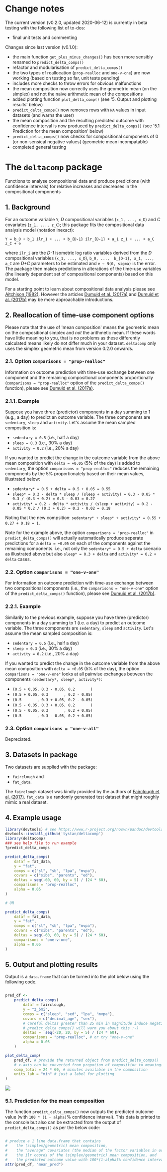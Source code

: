 
# Change notes

The current version (v0.2.0, updated 2020-06-12) is currently in beta testing with the following list of to-dos:

* final unit tests and commenting
    
Changes since last version (v0.1.0):

* the main function `get_plus_minus_changes()` has been more sensibly renamed to `predict_delta_comps()`
* refactor and modularisation of `predict_delta_comps()`
* the two types of reallocation (`prop-realloc` and `one-v-one`) are now working (based on testing so far, unit tests pending)
* includes more checks to throw errors for obvious malfunctions
* the mean composition now correctly uses the geometric mean (on the simplex) and not the naive arithmetic mean of the compositions
* added plotting function `plot_delta_comp()` (see '5. Output and plotting results' below)
* `predict_delta_comps()` now removes rows with `NA` values in input datasets (and warns the user)
* the mean composition and the resulting predicted outcome with confidence interval is now produced by `predict_delta_comps()` (see '5.1 Prediction for the mean composition' below)
* `predict_delta_comps()` now checks for compositional components of 0 [or non-sensical negative values] (geometric mean incompatable)
* completed general testing


# The `deltacomp` package

Functions to analyse compositional data and produce predictions (with confidence intervals) for relative increases and decreases in the compositional components

## 1. Background

For an outcome variable `Y`, *D* compositional variables (`x_1, ..., x_D`) and *C* covariates (`z_1, ..., z_C`); this package fits the compositional data analysis model (notation inexact):


`Y = b_0 + b_1 ilr_1 + ... + b_{D-1} ilr_{D-1} + a_1 z_1 + ... + a_C z_C + e`

where `ilr_i` are the *D-1* isometric log ratio variables derived from the *D* compositional variables (`x_1, ..., x_D`), `b_0, ...,  b_{D-1}, a_1, ..., a_C` are *D+C* parameters to be estimated and `e ~ N(0, sigma)` is the error. The package then makes predictions in alterations of the time-use variables (the linearly dependent set of compositional components) based on this model. 


For a starting point to learn about compositional data analysis please see [Aitchison (1982)](https://doi.org/10.1111/j.2517-6161.1982.tb01195.x). However the articles [Dumuid et al. (2017a)](https://doi.org/10.1177/0962280217710835) and [Dumuid et al. (2017b)](https://doi.org/10.1177%2F0962280217737805) may be more approachable introductions.


## 2. Reallocation of time-use component options

Please note that the use of 'mean composition' means the geometric mean on the compositional simplex and *not* the arithmetic mean. If these words have little meaning to you, that is no problems as these differently calculated means likely do not differ much in your dataset. `deltacomp` only uses the simplex geometric mean from version 0.2.0 onwards.

### 2.1. Option `comparisons = "prop-realloc"` 

Information on outcome prediction with time-use exchange between one component and the remaining compositional components proportionally (`comparisons = "prop-realloc"` option of the `predict_delta_comps()` function), please see [Dumuid et al. (2017a)](https://doi.org/10.1177/0962280217710835).

### 2.1.1. Example

Suppose you have three (predictor) components in a day summing to 1 (e.g., a day) to predict an outcome variable. The three components are `sedentary`, `sleep`  and `activity`. Let's assume the mean sampled composition is:

* `sedentary = 0.5` (i.e., half a day)
* `sleep = 0.3`  (i.e., 30% a day)
* `activity = 0.2` (i.e., 20% a day)

If you wanted to predict the change in the outcome variable from the above mean composition with `delta = +0.05` (5% of the day) is added to `sedentary`, the option `comparisons = "prop-realloc"` reduces the remaining components by the 5% proportionately based on their mean values, illustrated below:

* `sedentary* = 0.5 + delta = 0.5 + 0.05 = 0.55`
* `sleep* = 0.3 - delta * sleep / (sleep + activity) = 0.3 - 0.05 * 0.3 / (0.3 + 0.2) = 0.3 - 0.03 = 0.27`
* `activity* = 0.2 - delta * activity / (sleep + activity) = 0.2 - 0.05 * 0.2 / (0.3 + 0.2) = 0.2 - 0.02 = 0.18`

Noting that the new compsition: `sedentary* + sleep* + activity* = 0.55 + 0.27 + 0.18 = 1`.

Note for the example above, the option `comparisons = "prop-realloc"` in `predict_delta_comps()` will actually automatically produce seperate predictions for a `delta = +0.05` on each of the components against the remaining components. i.e., not only the `sedentary* = 0.5 + delta` scenario as illustrated above but also `sleep* = 0.3 + delta` and `activity* = 0.2 + delta` cases.

### 2.2. Option `comparisons = "one-v-one"` 

For information on outcome prediction with time-use exchange between two compositional components (i.e., the `comparisons = "one-v-one"` option of the `predict_delta_comps()` function), please see
[Dumuid et al. (2017b)](https://doi.org/10.1177%2F0962280217737805).

### 2.2.1. Example

Similarily to the previous example, suppose you have three (predictor) components in a day summing to 1 (i.e. a day) to predict an outcome variable. The three components are `sedentary`, `sleep`  and `activity`. Let's assume the mean sampled composition is:

* `sedentary = 0.5` (i.e., half a day)
* `sleep = 0.3`  (i.e., 30% a day)
* `activity = 0.2` (i.e., 20% a day)

If you wanted to predict the change in the outcome variable from the above mean composition with `delta = +0.05` (5% of the day), the option `comparisons = "one-v-one"` looks at all pairwise exchanges between the components `(sedentary*, sleep*, activity*)`:

* `(0.5 + 0.05, 0.3 - 0.05, 0.2       )`
* `(0.5 + 0.05, 0.3       , 0.2 - 0.05)`
* `(0.5       , 0.3 + 0.05, 0.2 - 0.05)`
* `(0.5 - 0.05, 0.3 + 0.05, 0.2       )`
* `(0.5 - 0.05, 0.3       , 0.2 + 0.05)`
* `(0.5       , 0.3 - 0.05, 0.2 + 0.05)`


### 2.3. Option `comparisons = "one-v-all"` 

Depreciated.


## 3. Datasets in package

Two datasets are supplied with the package:

* `fairclough` and 
* `fat_data`.

The `fairclough` dataset was kindly provided by the authors of [Fairclough et al. (2017)](https://doi.org/10.1186/s12966-017-0521-z). `fat_data` is a randomly generated test dataset that might roughly mimic a real dataset.

## 4. Example usage

```R
library(devtools) # see https://www.r-project.org/nosvn/pandoc/devtools.html
devtools::install_github('tystan/deltacomp')
library(deltacomp)
### see help file to run example
?predict_delta_comps

predict_delta_comps(
    dataf = fat_data,
    y = "fat",
    comps = c("sl", "sb", "lpa", "mvpa"),
    covars = c("sibs", "parents", "ed"),
    deltas = seq(-60, 60, by = 5) / (24 * 60),
    comparisons = "prop-realloc",
    alpha = 0.05
)

# OR

predict_delta_comps(
    dataf = fat_data,
    y = "fat",
    comps = c("sl", "sb", "lpa", "mvpa"),
    covars = c("sibs", "parents", "ed"),
    deltas = seq(-60, 60, by = 5) / (24 * 60),
    comparisons = "one-v-one",
    alpha = 0.05
)

```


## 5. Output and plotting results

Output is a `data.frame` that can be turned into the plot below using the following code.

```R

pred_df <- 
    predict_delta_comps(
        dataf = fairclough,
        y = "z_bmi",
        comps = c("sleep", "sed", "lpa", "mvpa"),
        covars = c("decimal_age", "sex"),
        # careful deltas greater than 25 min in magnitude induce negative compositions
        # predict_delta_comps() will warn you about this :-)
        deltas =  seq(-20, 20, by = 5) / (24 * 60), 
        comparisons = "prop-realloc", # or try "one-v-one"
        alpha = 0.05
    )

plot_delta_comp(
    pred_df, # provide the returned object from predict_delta_comps()
    # x-axis can be converted from propotion of composition to meaningful units
    comp_total = 24 * 60, # minutes available in the composition
    units_lab = "min" # just a label for plotting
)


```


![](https://github.com/tystan/deltacomp/blob/master/inst/img/delta_comps2.png)


### 5.1. Prediction for the mean composition

The function `predict_delta_comps()` now outputs the predicted outcome value (with `100 * (1 - alpha)`% confidence interval). This data is printed to the console but also can be extracted from the output of `predict_delta_comps()` as per the below code:

```R

# produce a 1 line data.frame that contains 
#    the (simplex/geometric) mean composition,
#    the "average" covariates (the median of the factor variables in order of the levels are taken as default),
#    the ilr coords of the (simplex/geometric) mean composition, and
#    the predicted outcome value with 100*(1-alpha)% confidence interval
attr(pred_df, "mean_pred")


```


